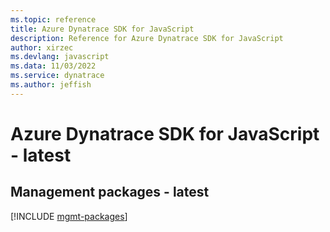 ```yaml
---
ms.topic: reference
title: Azure Dynatrace SDK for JavaScript
description: Reference for Azure Dynatrace SDK for JavaScript
author: xirzec
ms.devlang: javascript
ms.data: 11/03/2022
ms.service: dynatrace
ms.author: jeffish
---
```

# Azure Dynatrace SDK for JavaScript - latest

## Management packages - latest
[!INCLUDE [mgmt-packages](dynatrace-mgmt-index.md)]